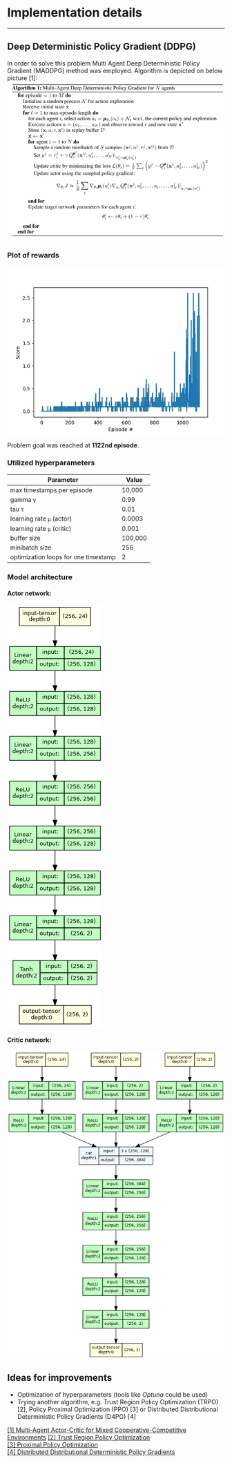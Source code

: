 # Implementation details
___

## Deep Deterministic Policy Gradient (DDPG)
In order to solve this problem Multi Agent Deep Deterministic Policy Gradient (MADDPG) method was employed. 
Algorithm is depicted on below picture [1]:  
![MADDPG algorithm](./docs/maddpg_algorithm.png)


### Plot of rewards

![Plot of rewards](./docs/maddpg_score_plot.png)

Problem goal was reached at __1122nd episode__.

### Utilized hyperparameters

| Parameter                            | Value   |
|--------------------------------------|---------|
| max timestamps per episode           | 10,000  |
| gamma `γ`                            | 0.99    |
| tau `τ`                              | 0.01    |
| learning rate `µ` (actor)            | 0.0003  |
| learning rate `µ` (critic)           | 0.001   |
| buffer size                          | 100,000 |
| minibatch size                       | 256     |
| optimization loops for one timestamp | 2       |

### Model architecture


#### Actor network:

![Actor network](./docs/actor_network.png)

#### Critic network:

![Critic network](./docs/critic_network.png)

## Ideas for improvements

- Optimization of hyperparameters (tools like _Optuna_ could be used)
- Trying another algorithm, e.g. Trust Region Policy Optimization (TRPO) [2], Policy Proximal Optimization (PPO) [3]
or Distributed Distributional Deterministic Policy Gradients (D4PG) [4]

[[1] Multi-Agent Actor-Critic for Mixed Cooperative-Competitive Environments](https://arxiv.org/abs/1706.02275)
[[2] Trust Region Policy Optimization](https://arxiv.org/abs/1502.05477)  
[[3] Proximal Policy Optimization](https://arxiv.org/abs/1707.06347)  
[[4] Distributed Distributional Deterministic Policy Gradients](https://openreview.net/forum?id=SyZipzbCb)  
